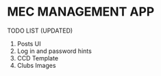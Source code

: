 # MEC MANAGEMENT APP
TODO LIST (UPDATED)
1) Posts UI
2) Log in and password hints
3) CCD Template
4) Clubs Images
